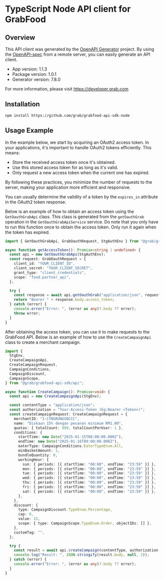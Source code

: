 # TypeScript Node API client for GrabFood

## Overview

This API client was generated by the [OpenAPI Generator](https://openapi-generator.tech) project. By using the [OpenAPI-spec](https://www.openapis.org/) from a remote server, you can easily generate an API client.

- App version: 1.1.3
- Package version: 1.0.1
- Generator version: 7.8.0

For more information, please visit https://developer.grab.com

## Installation

```shell
npm install https://github.com/grab/grabfood-api-sdk-node
```

## Usage Example

In the example below, we start by acquiring an OAuth2 access token. In your applications, it's important to handle OAuth2 tokens efficiently. This means:

- Store the received access token once it's obtained.
- Use this stored access token for as long as it's valid.
- Only request a new access token when the current one has expired.

By following these practices, you minimize the number of requests to the server, making your application more efficient and responsive.

You can usually determine the validity of a token by the `expires_in` attribute in the OAuth2 token response.

Below is an example of how to obtain an access token using the `GetOauthGrabApi` class. This class is generated from the `getOauthGrab` operation in the `GetOauthGrabApiService` service. Do note that you only have to run this function once to obtain the access token. Only run it again when the token has expired.

```typescript
import { GetOauthGrabApi, GrabOauthRequest, StgAuthEnv } from "@grab/grabfood-api-sdk/api";

async function getAccessToken(): Promise<string | undefined> {
  const api = new GetOauthGrabApi(StgAuthEnv);
  const request: GrabOauthRequest = {
    client_id: "YOUR_CLIENT_ID",
    client_secret: "YOUR_CLIENT_SECRET",
    grant_type: "client_credentials",
    scope: "food.partner_api",
  };

  try {
    const response = await api.getOauthGrab("application/json", request);
    return "Bearer " + response.body.access_token;
  } catch (error) {
    console.error("Error: ", (error as any)?.body ?? error);
    throw error;
  }
}
```

After obtaining the access token, you can use it to make requests to the GrabFood API. Below is an example of how to use the `CreateCampaignApi` class to create a merchant campaign.

```typescript
import {
  StgEnv,
  CreateCampaignApi,
  CreateCampaignRequest,
  CampaignConditions,
  CampaignDiscount,
  CampaignScope,
} from "@grab/grabfood-api-sdk/api";

async function CreateCampaign(): Promise<void> {
  const api = new CreateCampaignApi(StgEnv);

  const contentType = "application/json";
  const authorization = "Your-Access-Token (Eg:Bearer <Token>)";
  const createCampaignRequest: CreateCampaignRequest = {
    merchantID: "1-CYNGRUNGSBCCC",
    name: "Diskaun 15% dengan pesanan minimum RM1.00",
    quotas: { totalCount: 999, totalCountPerUser: 1 },
    conditions: {
      startTime: new Date("2025-01-15T06:00:00.000Z"),
      endTime: new Date("2025-01-16T09:00:00.000Z"),
      eaterType: CampaignConditions.EaterTypeEnum.All,
      minBasketAmount: 1,
      bundleQuantity: 0,
      workingHour: {
        sun: { periods: [{ startTime: "00:00", endTime: "23:59" }] },
        mon: { periods: [{ startTime: "00:00", endTime: "23:59" }] },
        tue: { periods: [{ startTime: "00:00", endTime: "23:59" }] },
        wed: { periods: [{ startTime: "00:00", endTime: "23:59" }] },
        thu: { periods: [{ startTime: "00:00", endTime: "23:59" }] },
        fri: { periods: [{ startTime: "00:00", endTime: "23:59" }] },
        sat: { periods: [{ startTime: "00:00", endTime: "23:59" }] },
      },
    },
    discount: {
      type: CampaignDiscount.TypeEnum.Percentage,
      cap: 0,
      value: 15,
      scope: { type: CampaignScope.TypeEnum.Order, objectIDs: [] },
    },
    customTag: "",
  };

  try {
    const result = await api.createCampaign(contentType, authorization, createCampaignRequest);
    console.log("Result: ", JSON.stringify(result.body, null, 2));
  } catch (error) {
    console.error("Error: ", (error as any)?.body ?? error);
  }
}
```
